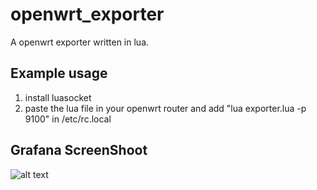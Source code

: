 # openwrt_exporter
A openwrt exporter written in lua.

Example usage
-------------
1. install luasocket
2. paste the lua file in your openwrt router and add "lua exporter.lua -p 9100" in /etc/rc.local

Grafana ScreenShoot
-------------------
![alt text](https://raw.githubusercontent.com/frankiexyz/openwrt_exporter/master/openwrt.png)          
